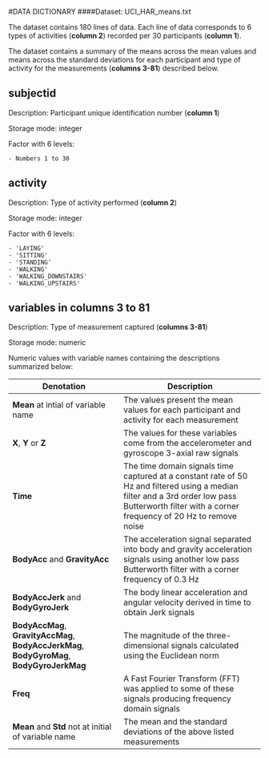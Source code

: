 #DATA DICTIONARY 
####Dataset: UCI_HAR_means.txt

The dataset contains 180 lines of data. Each line of data corresponds to 6 types of activities (**column 2**) recorded per 30 participants (**column 1**).

The dataset contains a summary of the means across the mean values and means across the standard deviations for each participant and type of activity for the measurements (**columns 3-81**) described below. 

##   subjectid
Description: Participant unique identification number (**column 1**)

Storage mode: integer

Factor with 6 levels:

	- Numbers 1 to 30    
	
##   activity
Description: Type of activity performed (**column 2**)

Storage mode: integer

Factor with 6 levels:

	- 'LAYING'                      
 	- 'SITTING'                   
	- 'STANDING'                    
	- 'WALKING'                     
	- 'WALKING_DOWNSTAIRS'          
	- 'WALKING_UPSTAIRS'            

##  variables in columns 3 to 81
Description: Type of measurement captured (**columns 3-81**)

Storage mode: numeric

Numeric values with variable names containing the descriptions summarized below:

|Denotation|Description|
| ------------- |-------------|
|**Mean** at intial of variable name|The values present the mean values for each participant and activity for each measurement|
|**X**, **Y** or **Z**|The values for these variables come from the accelerometer and gyroscope 3-axial raw signals |
|**Time**|The time domain signals time captured at a constant rate of 50 Hz and filtered using a median filter and a 3rd order low pass Butterworth filter with a corner frequency of 20 Hz to remove noise|
|**BodyAcc** and **GravityAcc**|The acceleration signal separated into body and gravity acceleration signals using another low pass Butterworth filter with a corner frequency of 0.3 Hz|
|**BodyAccJerk** and **BodyGyroJerk**|The body linear acceleration and angular velocity derived in time to obtain Jerk signals|
|**BodyAccMag**, **GravityAccMag**, **BodyAccJerkMag**, **BodyGyroMag**, **BodyGyroJerkMag**|The magnitude of the three-dimensional signals calculated using the Euclidean norm| 
|**Freq**|A Fast Fourier Transform (FFT) was applied to some of these signals producing frequency domain signals| 
|**Mean** and **Std** not at initial of variable name|The mean and the standard deviations of the above listed measurements|
	
